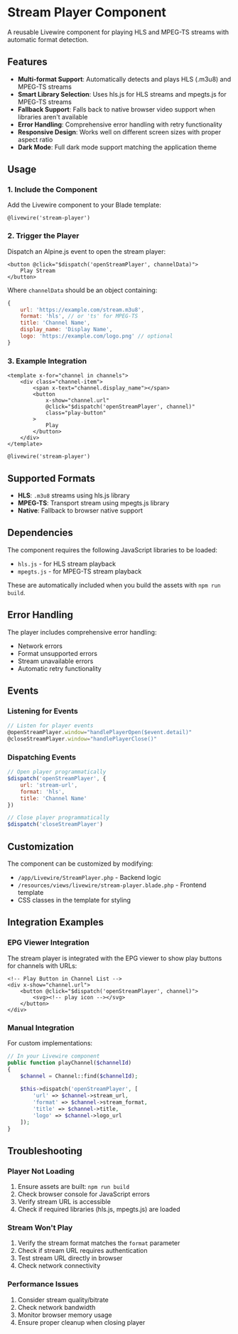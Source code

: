 # Stream Player Component

A reusable Livewire component for playing HLS and MPEG-TS streams with automatic format detection.

## Features

- **Multi-format Support**: Automatically detects and plays HLS (.m3u8) and MPEG-TS streams
- **Smart Library Selection**: Uses hls.js for HLS streams and mpegts.js for MPEG-TS streams
- **Fallback Support**: Falls back to native browser video support when libraries aren't available
- **Error Handling**: Comprehensive error handling with retry functionality
- **Responsive Design**: Works well on different screen sizes with proper aspect ratio
- **Dark Mode**: Full dark mode support matching the application theme

## Usage

### 1. Include the Component

Add the Livewire component to your Blade template:

```blade
@livewire('stream-player')
```

### 2. Trigger the Player

Dispatch an Alpine.js event to open the stream player:

```blade
<button @click="$dispatch('openStreamPlayer', channelData)">
    Play Stream
</button>
```

Where `channelData` should be an object containing:

```javascript
{
    url: 'https://example.com/stream.m3u8',
    format: 'hls', // or 'ts' for MPEG-TS
    title: 'Channel Name',
    display_name: 'Display Name',
    logo: 'https://example.com/logo.png' // optional
}
```

### 3. Example Integration

```blade
<template x-for="channel in channels">
    <div class="channel-item">
        <span x-text="channel.display_name"></span>
        <button 
            x-show="channel.url"
            @click="$dispatch('openStreamPlayer', channel)"
            class="play-button"
        >
            Play
        </button>
    </div>
</template>

@livewire('stream-player')
```

## Supported Formats

- **HLS**: `.m3u8` streams using hls.js library
- **MPEG-TS**: Transport stream using mpegts.js library
- **Native**: Fallback to browser native support

## Dependencies

The component requires the following JavaScript libraries to be loaded:

- `hls.js` - for HLS stream playback
- `mpegts.js` - for MPEG-TS stream playback

These are automatically included when you build the assets with `npm run build`.

## Error Handling

The player includes comprehensive error handling:

- Network errors
- Format unsupported errors
- Stream unavailable errors
- Automatic retry functionality

## Events

### Listening for Events

```javascript
// Listen for player events
@openStreamPlayer.window="handlePlayerOpen($event.detail)"
@closeStreamPlayer.window="handlePlayerClose()"
```

### Dispatching Events

```javascript
// Open player programmatically
$dispatch('openStreamPlayer', {
    url: 'stream-url',
    format: 'hls',
    title: 'Channel Name'
})

// Close player programmatically
$dispatch('closeStreamPlayer')
```

## Customization

The component can be customized by modifying:

- `/app/Livewire/StreamPlayer.php` - Backend logic
- `/resources/views/livewire/stream-player.blade.php` - Frontend template
- CSS classes in the template for styling

## Integration Examples

### EPG Viewer Integration

The stream player is integrated with the EPG viewer to show play buttons for channels with URLs:

```blade
<!-- Play Button in Channel List -->
<div x-show="channel.url">
    <button @click="$dispatch('openStreamPlayer', channel)">
        <svg><!-- play icon --></svg>
    </button>
</div>
```

### Manual Integration

For custom implementations:

```php
// In your Livewire component
public function playChannel($channelId)
{
    $channel = Channel::find($channelId);
    
    $this->dispatch('openStreamPlayer', [
        'url' => $channel->stream_url,
        'format' => $channel->stream_format,
        'title' => $channel->title,
        'logo' => $channel->logo_url
    ]);
}
```

## Troubleshooting

### Player Not Loading

1. Ensure assets are built: `npm run build`
2. Check browser console for JavaScript errors
3. Verify stream URL is accessible
4. Check if required libraries (hls.js, mpegts.js) are loaded

### Stream Won't Play

1. Verify the stream format matches the `format` parameter
2. Check if stream URL requires authentication
3. Test stream URL directly in browser
4. Check network connectivity

### Performance Issues

1. Consider stream quality/bitrate
2. Check network bandwidth
3. Monitor browser memory usage
4. Ensure proper cleanup when closing player
